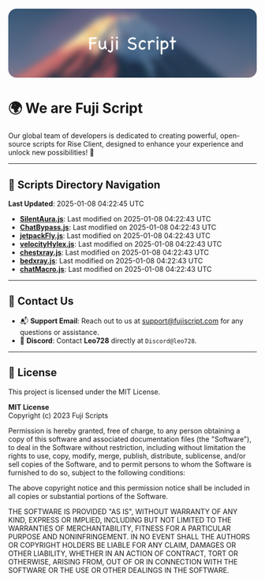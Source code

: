 ![Banner](.github/b.webp)

# 🌍 **We are Fuji Script**

Our global team of developers is dedicated to creating powerful, open-source scripts for Rise Client, designed to enhance your experience and unlock new possibilities! 🌟

---
<!-- SCRIPTS_NAVIGATION_START -->
## 📂 **Scripts Directory Navigation**

**Last Updated**: 2025-01-08 04:22:45 UTC

- **[SilentAura.js](scripts/SilentAura.js)**: Last modified on 2025-01-08 04:22:43 UTC
- **[ChatBypass.js](scripts/ChatBypass.js)**: Last modified on 2025-01-08 04:22:43 UTC
- **[jetpackFly.js](scripts/jetpackFly.js)**: Last modified on 2025-01-08 04:22:43 UTC
- **[velocityHylex.js](scripts/velocityHylex.js)**: Last modified on 2025-01-08 04:22:43 UTC
- **[chestxray.js](scripts/chestxray.js)**: Last modified on 2025-01-08 04:22:43 UTC
- **[bedxray.js](scripts/bedxray.js)**: Last modified on 2025-01-08 04:22:43 UTC
- **[chatMacro.js](scripts/chatMacro.js)**: Last modified on 2025-01-08 04:22:43 UTC

<!-- SCRIPTS_NAVIGATION_END -->

---

## 💬 **Contact Us**  
- 📬 **Support Email**: Reach out to us at [support@fujiscript.com](mailto:support@fujiscript.com) for any questions or assistance.  
- 💬 **Discord**: Contact **Leo728** directly at `Discord@leo728`.

---

## 📜 **License**

This project is licensed under the MIT License.  

**MIT License**  
Copyright (c) 2023 Fuji Scripts  

Permission is hereby granted, free of charge, to any person obtaining a copy of this software and associated documentation files (the "Software"), to deal in the Software without restriction, including without limitation the rights to use, copy, modify, merge, publish, distribute, sublicense, and/or sell copies of the Software, and to permit persons to whom the Software is furnished to do so, subject to the following conditions:  

The above copyright notice and this permission notice shall be included in all copies or substantial portions of the Software.  

THE SOFTWARE IS PROVIDED "AS IS", WITHOUT WARRANTY OF ANY KIND, EXPRESS OR IMPLIED, INCLUDING BUT NOT LIMITED TO THE WARRANTIES OF MERCHANTABILITY, FITNESS FOR A PARTICULAR PURPOSE AND NONINFRINGEMENT. IN NO EVENT SHALL THE AUTHORS OR COPYRIGHT HOLDERS BE LIABLE FOR ANY CLAIM, DAMAGES OR OTHER LIABILITY, WHETHER IN AN ACTION OF CONTRACT, TORT OR OTHERWISE, ARISING FROM, OUT OF OR IN CONNECTION WITH THE SOFTWARE OR THE USE OR OTHER DEALINGS IN THE SOFTWARE.  
